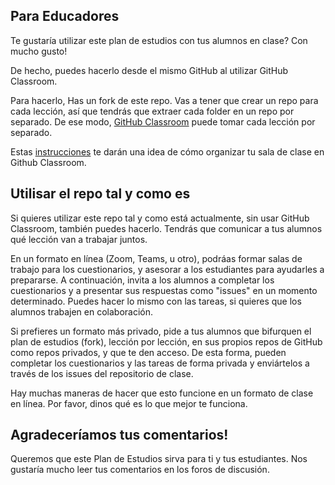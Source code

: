 ## Para Educadores

Te gustaría utilizar este plan de estudios con tus alumnos en clase? Con mucho gusto!

De hecho, puedes hacerlo desde el mismo GitHub al utilizar GitHub Classroom.

Para hacerlo, Has un fork de este repo. Vas a tener que crear un repo para cada lección, así que tendrás que extraer cada folder en un repo por separado. De ese modo, [GitHub Classroom](https://classroom.github.com/classrooms) puede tomar cada lección por separado. 

Estas [instrucciones](https://github.blog/2020-03-18-set-up-your-digital-classroom-with-github-classroom/) te darán una idea de cómo organizar tu sala de clase en Github Classroom.

## Utilisar el repo tal y como es

Si quieres utilizar este repo tal y como está actualmente, sin usar GitHub Classroom, también puedes hacerlo. Tendrás que comunicar a tus alumnos qué lección van a trabajar juntos.

En un formato en línea (Zoom, Teams, u otro), podráas formar salas de trabajo para los cuestionarios, y asesorar a los estudiantes para ayudarles a prepararse. A continuación, invita a los alumnos a completar los cuestionarios y a presentar sus respuestas como "issues" en un momento determinado. Puedes hacer lo mismo con las tareas, si quieres que los alumnos trabajen en colaboración.

Si prefieres un formato más privado, pide a tus alumnos que bifurquen el plan de estudios (fork), lección por lección, en sus propios repos de GitHub como repos privados, y que te den acceso. De esta forma, pueden completar los cuestionarios y las tareas de forma privada y enviártelos a través de los issues del repositorio de clase.

Hay muchas maneras de hacer que esto funcione en un formato de clase en línea. Por favor, dinos qué es lo que mejor te funciona.

## Agradeceríamos tus comentarios!

Queremos que este Plan de Estudios sirva para ti y tus estudiantes. Nos gustaría mucho leer tus comentarios en los foros de discusión.
